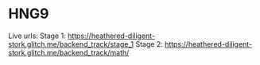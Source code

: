 # HNG9

Live urls: 
Stage 1: https://heathered-diligent-stork.glitch.me/backend_track/stage_1
Stage 2: https://heathered-diligent-stork.glitch.me/backend_track/math/
